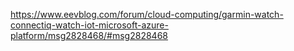https://www.eevblog.com/forum/cloud-computing/garmin-watch-connectiq-watch-iot-microsoft-azure-platform/msg2828468/#msg2828468
